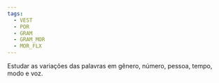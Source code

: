 ```yaml
---
tags:
  - VEST
  - POR
  - GRAM
  - GRAM_MOR
  - MOR_FLX
---
```

Estudar as variações das palavras em gênero, número, pessoa, tempo, modo e voz.